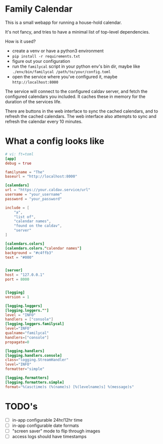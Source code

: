 # Family Calendar

This is a small webapp for running a house-hold calendar.

It's not fancy, and tries to have a minimal list of top-level dependencies.

How is it used?

  - create a venv or have a python3 environment
  - `pip install -r requirements.txt`
  - figure out your configuration
  - run the `familycal` script in your python env's bin dir, maybe like `./env/bin/familycal /path/to/your/config.toml`
  - open the service where you've configured it, maybe `http://localhost:8000`

The service will connect to the configured caldav server, and fetch the
configured calendars you included. It caches these in memory for the duration
of the services life.

There are buttons in the web interface to sync the cached calendars,
and to refresh the cached calendars. The web interface also attempts to
sync and refresh the calendar every 10 minutes.


# What a config looks like

```toml
# vi: ft=toml
[app]
debug = true

familyname = "The"
baseurl = "http://localhost:8000"

[calendars]
url = "https://your.caldav.service/url"
username = "your_username"
password = "your_password"

include = [
    "a",
    "list of",
    "calendar names",
    "found on the caldav",
    "server"
]

[calendars.colors]
[calendars.colors."calendar names"]
background = "#c4ffb3"
text = "#000"


[server]
host = "127.0.0.1"
port = 8000


[logging]
version = 1

[logging.loggers]
[logging.loggers.""]
level = "INFO"
handlers = ["console"]
[logging.loggers.familycal]
level="INFO"
qualname="familycal"
handlers=["console"]
propagate=0

[logging.handlers]
[logging.handlers.console]
class="logging.StreamHandler"
level="INFO"
formatter="simple"

[logging.formatters]
[logging.formatters.simple]
format="%(asctime)s (%(name)s) [%(levelname)s] %(message)s"
```


# TODO's

- [ ] in-app configurable 24hr/12hr time
- [ ] in-app configurable date formats
- [ ] "screen saver" mode to flip through images
- [ ] access logs should have timestamps

